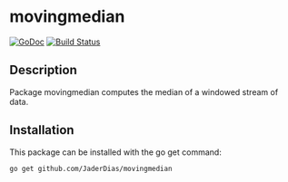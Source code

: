 movingmedian
==========

[![GoDoc](https://godoc.org/github.com/JaderDias/movingmedian?status.svg)](https://godoc.org/github.com/JaderDias/movingmedian)
[![Build Status](https://drone.io/github.com/JaderDias/movingmedian/status.png)](https://drone.io/github.com/JaderDias/movingmedian/latest)

Description
-----------

Package movingmedian computes the median of a windowed stream of data.

Installation
------------

This package can be installed with the go get command:

    go get github.com/JaderDias/movingmedian
